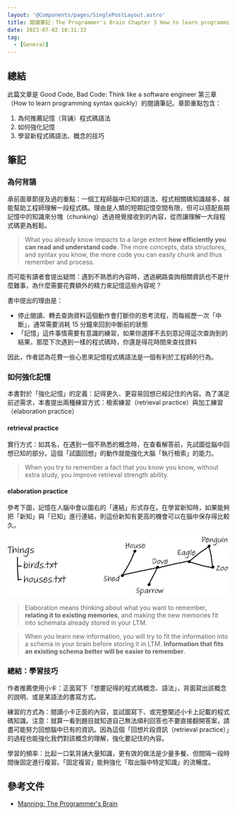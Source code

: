 ```yaml
---
layout: '@Components/pages/SinglePostLayout.astro'
title: 閱讀筆記：The Programmer's Brain Chapter 3 How to learn programming syntax quickly
date: 2023-07-02 18:31:33
tag:
  - [General]
---
```


## 總結

此篇文章是 Good Code, Bad Code: Think like a software engineer 第三章（How to learn programming syntax quickly）的閱讀筆記。章節重點包含：

1. 為何推薦記憶（背誦）程式碼語法
2. 如何強化記憶
3. 學習新程式碼語法、概念的技巧

## 筆記

### 為何背誦

承前面章節提及過的重點：一個工程師腦中已知的語法、程式相關碼知識越多，越能幫助工程師理解一段程式碼。理由是人類的短期記憶空間有限，但可以搭配長期記憶中的知識來分塊（chunking）透過視覺接收到的內容，從而讓理解一大段程式碼更為輕鬆。

> What you already know impacts to a large extent **how efficiently you can read and understand code**. The more concepts, data structures, and syntax you know, the more code you can easily chunk and thus remember and process.

而可能有讀者會提出疑問：遇到不熟悉的內容時，透過網路查詢相關資訊也不是什麼難事，為什麼需要花費額外的精力來記憶這些內容呢？

書中提出的理由是：

- 停止閱讀、轉去查詢資料這個動作會打斷你的思考流程，而每經歷一次「中斷」，通常需要消耗 15 分鐘來回到中斷前的狀態
- 「記憶」這件事情需要有意識的練習，如果你選擇不去刻意記得這次查詢到的結果，那麼下次遇到一樣的程式碼時，你還是得花時間來查找資料

因此，作者認為花費一些心思來記憶程式碼語法是一個有利於工程師的行為。

### 如何強化記憶

本書對於「強化記憶」的定義：記得更久、更容易回想已經記住的內容。為了滿足前述需求，本書提出兩種練習方式：檢索練習（retrieval practice）與加工練習（elaboration practice）

#### retrieval practice

實行方式：如其名，在遇到一個不熟悉的概念時，在查看解答前，先試圖從腦中回想已知的部分。這個「試圖回想」的動作就能強化大腦「執行檢索」的能力。

> When you try to remember a fact that you know you know, without extra study, you improve retrieval strength ability.

#### elaboration practice

參考下圖，記憶在人腦中會以圖右的「連結」形式存在。在學習新知時，如果能夠把「新知」與「已知」進行連結，則這份新知有更高的機會可以在腦中保存得比較久。

![elaboration practice](/2023/the-programmers-brain-ch3-how-to-learn-programming-syntax-quickly/CH03_F03_Hermans2.png)

> Elaboration means thinking about what you want to remember, **relating it to existing memories**, and making the new memories fit into schemata already stored in your LTM.

> When you learn new information, you will try to fit the information into a schema in your brain before storing it in LTM. **Information that fits an existing schema better will be easier to remember**.

### 總結：學習技巧

作者推薦使用小卡：正面寫下「想要記得的程式碼概念、語法」，背面寫出該概念的說明、或是某語法的書寫方式。

練習的方式為：閱讀小卡正面的內容，並試圖寫下、或完整闡述小卡上記載的程式碼知識。注意：就算一看到題目就知道自己無法順利回答也不要直接翻開答案，請盡可能努力回想腦中已有的資訊。因為這個「回想片段資訊（retrieval practice）」的過程也能強化我們對該概念的理解，強化要記住的內容。

學習的頻率：比起一口氣背誦大量知識，更有效的做法是少量多餐、但間隔一段時間後固定進行複習。「固定複習」能夠強化「取出腦中特定知識」的流暢度。

## 參考文件

- [Manning: The Programmer's Brain](https://www.manning.com/books/the-programmers-brain)
